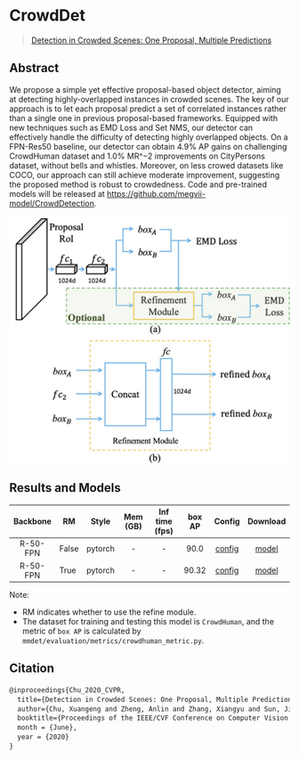 # CrowdDet

> [Detection in Crowded Scenes: One Proposal, Multiple Predictions](https://arxiv.org/abs/2003.09163)

<!-- [ALGORITHM] -->

## Abstract

We propose a simple yet effective proposal-based object detector, aiming at detecting highly-overlapped instances in crowded scenes. The key of our approach is to let each proposal predict a set of correlated instances rather than a single one in previous proposal-based frameworks. Equipped with new techniques such as EMD Loss and Set NMS, our detector can effectively handle the difficulty of detecting highly overlapped objects. On a FPN-Res50 baseline, our detector can obtain 4.9% AP gains on challenging CrowdHuman dataset and 1.0% MR^−2 improvements on CityPersons dataset, without bells and whistles. Moreover, on less crowed datasets like COCO, our approach can still achieve moderate improvement, suggesting the proposed method is robust to crowdedness. Code and pre-trained models will be released at https://github.com/megvii-model/CrowdDetection.

<div align=center>
<img src="https://github.com/Purkialo/images/blob/master/CrowdDet_arch.jpg"/>
</div>

## Results and Models

| Backbone | RM    |  Style  | Mem (GB) | Inf time (fps) | box AP |                               Config                               |                 Download                 |
| :------: | ----- | :-----: | :------: | :------------: | :----: | :----------------------------------------------------------------: | :--------------------------------------: |
| R-50-FPN | False | pytorch |    -     |       -        |  90.0  |      [config](./crowddet-rcnn_r50_fpn_8xb2-30e_crowdhuman.py)      | [model](https://download.openmmlab.com/) |
| R-50-FPN | True  | pytorch |    -     |       -        | 90.32  | [config](./crowddet-rcnn_refine_r50_fpn_8xb2-30e_crowdhuman.py.py) | [model](https://download.openmmlab.com/) |

Note:

- RM indicates whether to use the refine module.
- The dataset for training and testing this model is `CrowdHuman`, and the metric of `box AP` is calculated by `mmdet/evaluation/metrics/crowdhuman_metric.py`.

## Citation

```latex
@inproceedings{Chu_2020_CVPR,
  title={Detection in Crowded Scenes: One Proposal, Multiple Predictions},
  author={Chu, Xuangeng and Zheng, Anlin and Zhang, Xiangyu and Sun, Jian},
  booktitle={Proceedings of the IEEE/CVF Conference on Computer Vision and Pattern Recognition (CVPR)},
  month = {June},
  year = {2020}
}
```
